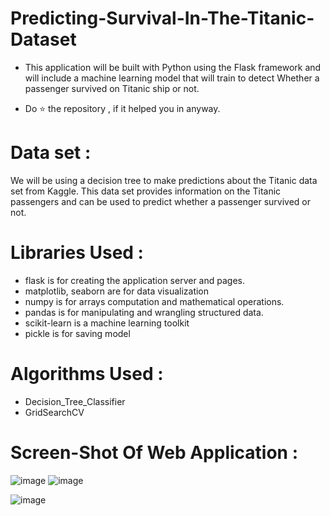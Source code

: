 # Predicting-Survival-In-The-Titanic-Dataset

* This application will be built with Python using the Flask framework and will include a machine learning model that will train to detect Whether a passenger survived on Titanic ship or not.

* Do ⭐ the repository , if it helped you in anyway.

# Data set :

We will be using a decision tree to make predictions about the Titanic data set from Kaggle. This data set provides information on the Titanic passengers and can be used to predict whether a passenger survived or not.

# Libraries Used :

* flask is for creating the application server and pages.
* matplotlib, seaborn are for data visualization
* numpy is for arrays computation and mathematical operations.
* pandas is for manipulating and wrangling structured data.
* scikit-learn is a machine learning toolkit
* pickle is for saving model

# Algorithms Used :

* Decision_Tree_Classifier 
* GridSearchCV 

# Screen-Shot Of Web Application :

![image](https://user-images.githubusercontent.com/76476273/124395922-7bc4fa80-dd24-11eb-8d9c-00bcd6490fb9.png)
![image](https://user-images.githubusercontent.com/76476273/124395944-9b5c2300-dd24-11eb-8a51-b84833c66673.png)


![image](https://user-images.githubusercontent.com/76476273/124395977-b75fc480-dd24-11eb-8034-0a4696dacab2.png)

